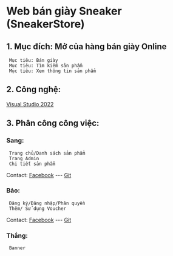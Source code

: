 #  Web bán giày Sneaker (SneakerStore) 
## 1. Mục đích: Mở của hàng bán giày Online
     Mục tiêu: Bán giày
     Mục tiêu: Tìm kiếm sản phẩm
     Mục tiêu: Xem thông tin sản phẩm
## 2. Công nghệ: 
[Visual Studio 2022](https://visualstudio.microsoft.com/)
## 3. Phân công công việc: 
### Sang: 
     Trang chủ/Danh sách sản phẩm
     Trang Admin
     Chi tiết sản phẩm
Contact:
     [Facebook](https://facebook.com/sangnguyen01678/)
     ---
     [Git](https://github.com/tansang1230/)
### Bảo:
     Đăng ký/Đăng nhập/Phân quyền
     Thêm/ Sử dụng Voucher
Contact:
      [Facebook](https://facebook.com/beoxx.2804/)
      ---
      [Git](https://github.com/G1aBa0/)
### Thắng: 
     Banner
